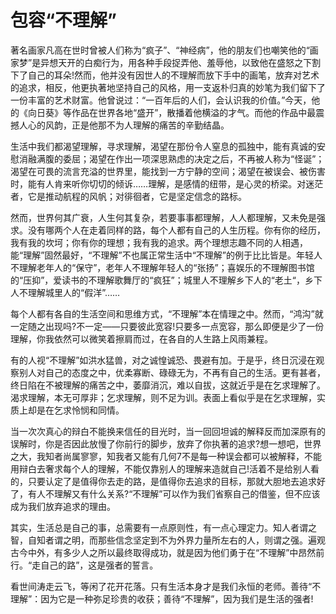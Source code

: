 # 包容“不理解”

著名画家凡高在世时曾被人们称为“疯子”、“神经病”，他的朋友们也嘲笑他的“画家梦”是异想天开的白痴行为，用各种手段捉弄他、羞辱他，以致他在盛怒之下割下了自己的耳朵!然而，他并没有因世人的不理解而放下手中的画笔，放弃对艺术的追求，相反，他更执著地坚持自己的风格，用一支返朴归真的妙笔为我们留下了一份丰富的艺术财富。他曾说过：“一百年后的人们，会认识我的价值。”今天，他的《向日葵》等作品在世界各地“盛开”，散播着他横溢的才气。而他的作品中最震撼人心的风韵，正是他那不为人理解的痛苦的辛勤结晶。 

生活中我们都渴望理解，寻求理解，渴望在那份令人窒息的孤独中，能有真诚的安慰消融满腹的委屈；渴望在作出一项深思熟虑的决定之后，不再被人称为“怪诞”；渴望在可畏的流言充溢的世界里，能找到一方宁静的空间；渴望在被误会、被伤害时，能有人肯来听你切切的倾诉……理解，是感情的纽带，是心灵的桥梁。对迷茫者，它是推动航程的风帆；对徘徊者，它是坚定信念的路标。 

然而，世界何其广衰，人生何其复杂，若要事事都理解，人人都理解，又未免是强求。没有哪两个人在走着同样的路，每个人都有自己的人生历程。你有你的经历，我有我的坎坷；你有你的理想；我有我的追求。两个理想志趣不同的人相遇，能“理解”固然最好，“不理解”不也属正常生活中“不理解”的例于比比皆是。年轻人不理解老年人的“保守”，老年人不理解年轻人的“张扬”；喜娱乐的不理解图书馆的“压抑”，爱读书的不理解歌舞厅的“疯狂”；城里人不理解乡下人的“老土“，乡下人不理解城里人的“假洋”…… 

每个人都有各自的生活空间和思维方式，“不理解”本在情理之中。然而，“鸿沟”就一定随之出现吗?不一定——只要彼此宽容!只要多一点宽容，那么即便是少了一份理解，你我依然可以微笑着擦肩而过，在各自的人生路上风雨兼程。 

有的人视“不理解”如洪水猛兽，对之诚惶诚恐、畏避有加。于是乎，终日沉浸在观察别人对自己的态度之中，优柔寡断、碌碌无为，不再有自己的生活。更有甚者，终日陷在不被理解的痛苦之中，萎靡消沉，难以自拔，这就近乎是在乞求理解了。渴求理解，本无可厚非；乞求理解，则不足为训。表面上看似乎是在乞求理解，实质上却是在乞求怜悯和同情。 

当一次次真心的辩白不能换来信任的目光时，当一回回坦诚的解释反而加深原有的误解时，你是否因此放慢了你前行的脚步，放弃了你执著的追求?想一想吧，世界之大，我知者尚属寥寥，知我者又能有几何7不是每一种误会都可以被解释，不能用辩白去奢求每个人的理解，不能仅靠别人的理解来造就自己!活着不是给别人看的，只要认定了是值得你去走的路，是值得你去追求的目标，那就大胆地去追求好了，有人不理解又有什么关系?“不理解”可以作为我们省察自己的借鉴，但不应该成为我们放弃追求的理由。 

其实，生活总是自己的事，总需要有一点原则性，有一点心理定力。知人者谓之智，自知者谓之明，而那些信念坚定到不为外界力量所左右的人，则谓之强。遍观古今中外，有多少人之所以最终取得成功，就是因为他们勇于在“不理解”中昂然前行。“走自己的路”，这是强者的誓言。 

看世间涛走云飞，等闲了花开花落。只有生活本身才是我们永恒的老师。善待“不理解”：因为它是一种弥足珍贵的收获；善待“不理解”，因为我们是生活的强者!
 